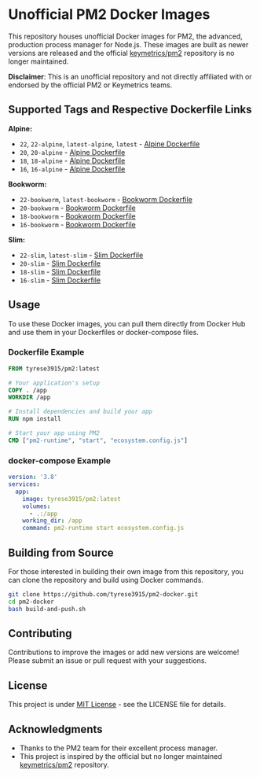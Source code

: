 # Unofficial PM2 Docker Images

This repository houses unofficial Docker images for PM2, the advanced, production process manager for Node.js. These images are built as newer versions are released and the official [keymetrics/pm2](https://github.com/keymetrics/pm2-docker) repository is no longer maintained.

**Disclaimer**: This is an unofficial repository and not directly affiliated with or endorsed by the official PM2 or Keymetrics teams.

## Supported Tags and Respective Dockerfile Links

**Alpine:**
- `22`, `22-alpine`, `latest-alpine`, `latest` - [Alpine Dockerfile](https://github.com/TyreseDev/pm2-docker/tree/main/tags/22/alpine/Dockerfile)
- `20`, `20-alpine` - [Alpine Dockerfile](https://github.com/TyreseDev/pm2-docker/tree/main/tags/20/alpine/Dockerfile)
- `18`, `18-alpine` - [Alpine Dockerfile](https://github.com/TyreseDev/pm2-docker/tree/main/tags/18/alpine/Dockerfile)
- `16`, `16-alpine` - [Alpine Dockerfile](https://github.com/TyreseDev/pm2-docker/tree/main/tags/16/alpine/Dockerfile)

**Bookworm:**
- `22-bookworm`, `latest-bookworm` - [Bookworm Dockerfile](https://github.com/TyreseDev/pm2-docker/tree/main/tags/22/bookworm/Dockerfile)
- `20-bookworm` - [Bookworm Dockerfile](https://github.com/TyreseDev/pm2-docker/tree/main/tags/20/bookworm/Dockerfile)
- `18-bookworm` - [Bookworm Dockerfile](https://github.com/TyreseDev/pm2-docker/tree/main/tags/18/bookworm/Dockerfile)
- `16-bookworm` - [Bookworm Dockerfile](https://github.com/TyreseDev/pm2-docker/tree/main/tags/16/bookworm/Dockerfile)

**Slim:**
- `22-slim`, `latest-slim` - [Slim Dockerfile](https://github.com/TyreseDev/pm2-docker/tree/main/tags/22/slim/Dockerfile)
- `20-slim` - [Slim Dockerfile](https://github.com/TyreseDev/pm2-docker/tree/main/tags/20/slim/Dockerfile)
- `18-slim` - [Slim Dockerfile](https://github.com/TyreseDev/pm2-docker/tree/main/tags/18/slim/Dockerfile)
- `16-slim` - [Slim Dockerfile](https://github.com/TyreseDev/pm2-docker/tree/main/tags/16/slim/Dockerfile)

## Usage

To use these Docker images, you can pull them directly from Docker Hub and use them in your Dockerfiles or docker-compose files.

### Dockerfile Example

```Dockerfile
FROM tyrese3915/pm2:latest

# Your application's setup
COPY . /app
WORKDIR /app

# Install dependencies and build your app
RUN npm install

# Start your app using PM2
CMD ["pm2-runtime", "start", "ecosystem.config.js"]
```

### docker-compose Example

```yaml
version: '3.8'
services:
  app:
    image: tyrese3915/pm2:latest
    volumes:
      - .:/app
    working_dir: /app
    command: pm2-runtime start ecosystem.config.js
```

## Building from Source

For those interested in building their own image from this repository, you can clone the repository and build using Docker commands.

```sh
git clone https://github.com/tyrese3915/pm2-docker.git
cd pm2-docker
bash build-and-push.sh
```

## Contributing

Contributions to improve the images or add new versions are welcome! Please submit an issue or pull request with your suggestions.

## License

This project is under [MIT License](LICENSE) - see the LICENSE file for details.

## Acknowledgments

- Thanks to the PM2 team for their excellent process manager.
- This project is inspired by the official but no longer maintained [keymetrics/pm2](https://github.com/keymetrics/docker-pm2) repository.
